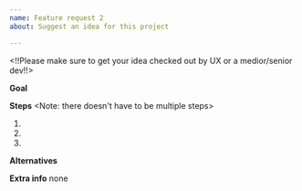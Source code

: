 ```yaml
---
name: Feature request 2
about: Suggest an idea for this project

---
```


<!!Please make sure to get your idea checked out by UX or a medior/senior dev!!>

**Goal**
<Describe what you want to achieve and why>

**Steps**
<Note: there doesn't have to be multiple steps>
1. <Do the thing that has to be done in order to be able to do that other thing>
2. <Do that other thing>
3. <Finish up by adding the things into the thing>

**Alternatives**
<You could also do this but that other thing is better>

**Extra info**
none <mention notes or warnings here as well as any other additional information>
